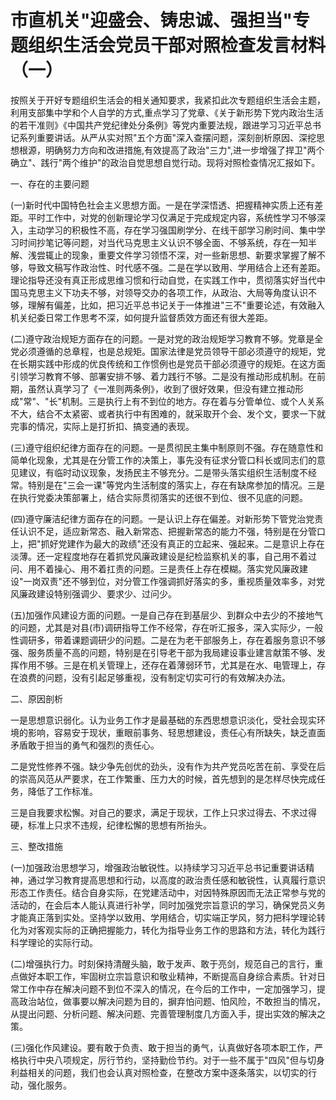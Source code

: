 # 市直机关"迎盛会、铸忠诚、强担当"专题组织生活会党员干部对照检查发言材料（一）

按照关于开好专题组织生活会的相关通知要求，我紧扣此次专题组织生活会主题，利用支部集中学和个人自学的方式,重点学习了党章、《关于新形势下党内政治生活的若干准则》《中国共产党纪律处分条例》等党内重要法规，跟进学习习近平总书记系列重要讲话。从严从实对照"五个方面"深入查摆问题，深刻剖析原因、深挖思想根源，明确努力方向和改进措施,有效提高了政治"三力",进一步增强了捍卫"两个确立"、践行"两个维护"的政治自觉思想自觉行动。现将对照检查情况汇报如下。

一、存在的主要问题

(一)新时代中国特色社会主义思想方面。一是在学深悟透、把握精神实质上还有差距。平时工作中，对党的创新理论学习仅满足于完成规定内容，系统性学习不够深入，主动学习的积极性不高，存在学习强国刷学分、在线干部学习刷时间、集中学习时间抄笔记等问题，对当代马克思主义认识不够全面、不够系统，存在一知半解、浅尝辄止的现象，重要文件学习领悟不深，对一些新思想、新要求掌握了解不够，导致文稿写作政治性、时代感不强。二是在学以致用、学用结合上还有差距。理论指导还没有真正形成思维习惯和行动自觉，在实践工作中，贯彻落实好当代中国马克思主义下功夫不够，对领导交办的各项工作，从政治、大局等角度认识不够，理解有偏差，比如，把习近平总书记关于一体推进"三不"重要论述，有效融入机关纪委日常工作思考不深，如何提升监督质效方面还有很大差距。

(二)遵守政治规矩方面存在的问题。一是对党的政治规矩学习教育不够。党章是全党必须遵循的总章程，也是总规矩。国家法律是党员领导干部必须遵守的规矩，党在长期实践中形成的优良传统和工作惯例也是党员干部必须遵守的规矩。在这方面引领学习教育不够、部署安排不够、着力践行不够。二是没有推动形成机制。在前期，虽然认真学习了《一准则两条例》，收到了很好效果，但没有建立推动形成"常"、"长"机制。三是执行上有不到位的地方。存在着与分管单位、或个人关系不大，结合不太紧密、或者执行中有困难的，就采取开个会、发个文，要求一下就完事的情况，实际上是打折扣、搞变通的表现。

(三)遵守组织纪律方面存在的问题。一是贯彻民主集中制原则不强。存在随意性和简单化现象，尤其是在分管工作的决策上，事先没有征求分管口科长或同志们的意见建议，有临时动议现象，发扬民主不够充分。二是带头落实组织生活制度不经常。特别是在"三会一课"等党内生活制度的落实上，存在有缺席参加的情况。三是在执行党委决策部署上，结合实际贯彻落实的还很不到位、很不见底的问题。

(四)遵守廉洁纪律方面存在的问题。一是认识上存在偏差。对新形势下管党治党责任认识不足，适应新常态、融入新常态、把握新常态的能力不强，特别是在分管口上，把"抓好党建作为最大的政绩"还没有真正的立起来、强起来。二是意识上存在淡薄。还一定程度地存在着抓党风廉政建设是纪检监察机关的事，自己用不着过问、用不着操心、用不着扛责的问题。三是责任上存在模糊。落实党风廉政建设"一岗双责"还不够到位，对分管工作强调抓好落实的多，重视质量效率多，对党风廉政建设特别强调少、要求少、过问少。

(五)加强作风建设方面的问题。一是自己存在到基层少、到群众中去少的不接地气的问题，尤其是对县(市)调研指导工作不经常，存在听汇报多，深入实际少，一般性调研多，带着课题调研少的问题。二是在为老干部服务上，存在着服务意识不够强、服务质量不高的问题，特别是在引导老干部为我局建设事业建言献策不够、发挥作用不够。三是在机关管理上，还存在着薄弱环节，尤其是在水、电管理上，存在浪费的问题，没有引起足够重视，没有制定切实可行的有效解决办法。

二、原因剖析

一是思想意识弱化。认为业务工作才是最基础的东西思想意识淡化，受社会现实环境的影响，容易安于现状，重眼前事务、轻思想建设，责任心有所缺失，缺乏直面矛盾敢于担当的勇气和强烈的责任心。

二是党性修养不强。缺少争先创优的劲头，没有作为共产党员吃苦在前、享受在后的崇高风范从严要求，在工作繁重、压力大的时候，首先想到的是怎样尽快完成任务，降低了工作标准。

三是自我要求松懈。对自己的要求，满足于现状，工作上只求过得去、不求过得硬，标准上只求不违规，纪律松懈的思想有所抬头。

三、整改措施

(一)加强政治思想学习，增强政治敏锐性。以持续学习习近平总书记重要讲话精神，通过学习教育提高思想和行动，以高度的政治责任感和敏锐性，认真履行意识形态工作责任。结合自身实际，在党建活动中，对因特殊原因而无法正常参与党的活动的，在会后本人能认真进行补学，同时加强党宗旨意识的学习，确保党员义务才能真正落到实处。坚持学以致用、学用结合，切实端正学风，努力把科学理论转化为对客观实际的正确把握能力，转化为指导业务工作的思路和方法，转化为践行科学理论的实际行动。

(二)增强执行力。时刻保持清醒头脑，敢于发声、敢于亮剑，规范自己的言行，重点做好本职工作，牢固树立宗旨意识和敬业精神，不断提高自身综合素质。针对日常工作中存在解决问题不到位不深入的情况，在今后的工作中，一定加强学习，提高政治站位，做事要以解决问题为目的，摒弃怕问题、怕风险，不敢担当的情况，从提出问题、分析问题、解决问题、完善管理制度几方面入手，提出实效的解决之策。

(三)强化作风建设。要有敢于负责、敢于担当的勇气，认真做好各项本职工作，严格执行中央八项规定，厉行节约，坚持勤俭节约。对于一些不属于"四风"但与切身利益相关的问题，我们也会认真对照检查，在整改方案中逐条落实，以切实的行动，强化服务。
